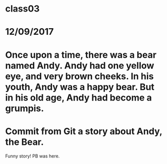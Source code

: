 # class03
# 12/09/2017
# Once upon a time, there was a bear named Andy.  Andy had one yellow eye, and very brown cheeks.  In his youth, Andy was a happy bear. But in his old age, Andy had become a grumpis.
# Commit from Git a story about Andy, the Bear.

Funny story! PB was here.
